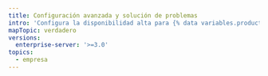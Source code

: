 ```yaml
---
title: Configuración avanzada y solución de problemas
intro: 'Configura la disponibilidad alta para {% data variables.product.prodname_actions %} y soluciona los problemas de {% data variables.product.prodname_actions %} en {% data variables.product.prodname_ghe_server %}.'
mapTopic: verdadero
versions:
  enterprise-server: '>=3.0'
topics:
  - empresa
---
```


